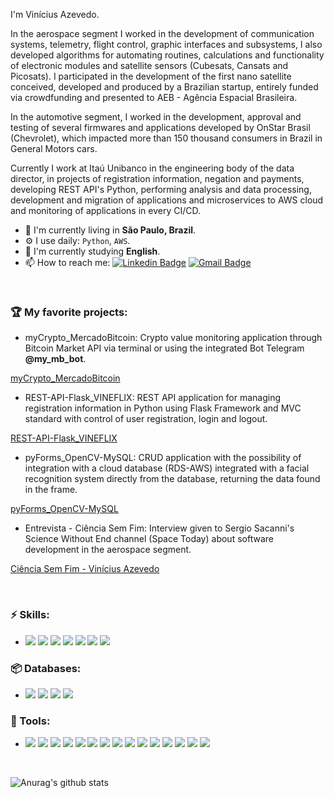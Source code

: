 I'm Vinícius Azevedo.

In the aerospace segment I worked in the development of communication systems, telemetry, flight control, graphic interfaces and subsystems, I also developed algorithms for automating routines, calculations and functionality of electronic modules and satellite sensors (Cubesats, Cansats and Picosats). I participated in the development of the first nano satellite conceived, developed and produced by a Brazilian startup, entirely funded via crowdfunding and presented to AEB - Agência Espacial Brasileira.

In the automotive segment, I worked in the development, approval and testing of several firmwares and applications developed by OnStar Brasil (Chevrolet), which impacted more than 150 thousand consumers in Brazil in General Motors cars.

Currently I work at Itaú Unibanco in the engineering body of the data director, in projects of registration information, negation and payments, developing REST API's Python, performing analysis and data processing, development and migration of applications and microservices to AWS cloud and monitoring of applications in every CI/CD.

- 📍  I'm currently living in **São Paulo, Brazil**.
- ⚙️ I use daily: `Python`, `AWS`.
- 🌱 I'm currently studying **English**.
- 📫 How to reach me:
[![Linkedin Badge](https://img.shields.io/badge/-LinkedIn-blue?style=flat-square&logo=Linkedin&logoColor=white&link=https://www.linkedin.com/in/vin%C3%ADcius-azevedo-45180ab2/)](https://www.linkedin.com/in/vin%C3%ADcius-azevedo-45180ab2/)
[![Gmail Badge](https://img.shields.io/badge/-Gmail-c14438?style=flat-square&logo=Gmail&logoColor=white&link=mailto:vmeazevedo@gmail.com)](mailto:vmeazevedo@gmail.com)

<br/>

### :trophy: My favorite projects:
- myCrypto_MercadoBitcoin: 
Crypto value monitoring application through Bitcoin Market API via terminal or using the integrated Bot Telegram **@my_mb_bot**.

[myCrypto_MercadoBitcoin](https://github.com/vmeazevedo/myCrypto_MercadoBitcoin)

- REST-API-Flask_VINEFLIX: 
REST API application for managing registration information in Python using Flask Framework and MVC standard with control of user registration, login and logout.

[REST-API-Flask_VINEFLIX](https://github.com/vmeazevedo/REST-API-Flask_VINEFLIX)


- pyForms_OpenCV-MySQL:
CRUD application with the possibility of integration with a cloud database (RDS-AWS) integrated with a facial recognition system directly from the database, returning the data found in the frame.

[pyForms_OpenCV-MySQL](https://github.com/vmeazevedo/pyForms_OpenCV-MySQL)


- Entrevista - Ciência Sem Fim: 
Interview given to Sergio Sacanni's Science Without End channel (Space Today) about software development in the aerospace segment.

[Ciência Sem Fim - Vinícius Azevedo](https://www.youtube.com/watch?v=IScvQU9N1zk&ab_channel=Ci%C3%AAnciaSemFim)

<br>

### ⚡ Skills:
- <img src="https://img.shields.io/badge/-Python-3776AB?&logo=Python&logoColor=FFFFFF">
			<img src="https://img.shields.io/badge/FastAPI-005571?&logo=fastapi">
			<img src="https://img.shields.io/badge/-Flask-181717?&logo=Flask&logoColor=FFFFFF">
			<img src="https://img.shields.io/badge/Apache%20Kafka-000?&logo=apachekafka">
			<img src="https://img.shields.io/badge/-Docker-2496ED?&logo=docker&logoColor=white">
			<img src="https://img.shields.io/badge/AWS-%23FF9900.svg?&logo=amazon-aws&logoColor=white">
			<img src="https://img.shields.io/badge/terraform-%235835CC.svg?&logo=terraform&logoColor=white">

### 📦 Databases:
- <img src="https://img.shields.io/badge/-MySql-003B57?&logo=MySQL&logoColor=FFFFFF">
			<img src="https://img.shields.io/badge/-SQLite-4479A1?&logo=sqlite&logoColor=FFFFFF">
			<img src="https://img.shields.io/badge/-Microsoft%20SQL%20Server-CC2927?&logo=Microsoft%20SQL%20Server&logoColor=FFFFFF">
			<img src="https://img.shields.io/badge/postgres-%23316192.svg?&logo=postgresql&logoColor=white">


### 🧰 Tools:
- <img src="https://img.shields.io/badge/-VSCode-007ACC?&logo=Visual%20Studio%20Code&logoColor=FFFFFF">	
			<img src="https://img.shields.io/badge/splunk-%23000000.svg?&logo=splunk&logoColor=white">
			<img src="https://img.shields.io/badge/-Git-F05032?&logo=git&logoColor=FFFFFF">
			<img src="https://img.shields.io/badge/-GitLab-FCA121?&logo=GitLab&logoColor=FFFFFF">
			<img src="https://img.shields.io/badge/-GitHub-181717?&logo=GitHub&logoColor=FFFFFF">
			<img src="https://img.shields.io/badge/grafana-%23F46800.svg?&logo=grafana&logoColor=white">
			<img src="https://img.shields.io/badge/splunk-%23000000.svg?&logo=splunk&logoColor=white">
			<img src="https://img.shields.io/badge/-Linux-FCC624?&logo=Linux&logoColor=FFFFFF">
			<img src="https://img.shields.io/badge/-Windows-0078D6?&logo=Windows&logoColor=FFFFFF">
			<img src="https://img.shields.io/badge/Postman-FF6C37?&logo=postman&logoColor=white">
			<img src="https://img.shields.io/badge/Insomnia-black?&logo=insomnia&logoColor=5849BE">
			<img src="https://img.shields.io/badge/heroku-%23430098.svg?&logo=heroku&logoColor=white">
			<img src="https://img.shields.io/badge/-Swagger-%23Clojure?&logo=swagger&logoColor=white">
			<img src="https://img.shields.io/badge/confluence-%23172BF4.svg?&logo=confluence&logoColor=white">
			<img src="https://img.shields.io/badge/jira-%230A0FFF.svg?&logo=jira&logoColor=white">



<br/>


![Anurag's github stats](https://github-readme-stats.vercel.app/api?username=vmeazevedo&show_icons=true&theme=dark)



